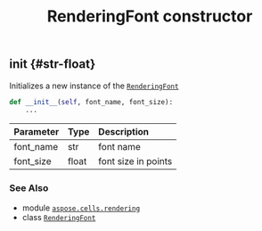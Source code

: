 ﻿---
title: RenderingFont constructor
second_title: Aspose.Cells for Python via .NET API References
description: 
type: docs
weight: 10
url: /aspose.cells.rendering/renderingfont/__init__/
is_root: false
---

## __init__ {#str-float}

Initializes a new instance of the [`RenderingFont`](/cells/python-net/aspose.cells.rendering/renderingfont)



```python
def __init__(self, font_name, font_size):
    ...
```


| Parameter | Type | Description |
| :- | :- | :- |
| font_name | str | font name |
| font_size | float | font size in points |



### See Also
* module [`aspose.cells.rendering`](../../)
* class [`RenderingFont`](/cells/python-net/aspose.cells.rendering/renderingfont)
